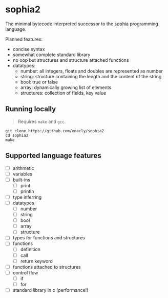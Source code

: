 # sophia2

The minimal bytecode interpreted successor to the
[sophia](https://github.com/xNaCly/Sophia) programming language.

Planned features:

- concise syntax
- somewhat complete standard library
- no oop but structures and structure attached functions
- datatypes:
  - number: all integers, floats and doubles are represented as number
  - string: structure containing the length and the content of the string
  - bool: true or false
  - array: dynamically growing list of elements
  - structures: collection of fields, key value

## Running locally

> Requires `make` and `gcc`.

```shell
git clone https://github.com/xnacly/sophia2
cd sophia2
make
```

## Supported language features

- [ ] arithmetic
- [ ] variables
- [ ] built-ins
  - [ ] print
  - [ ] println
- [ ] type inferring
- [ ] datatypes
  - [ ] number
  - [ ] string
  - [ ] bool
  - [ ] array
  - [ ] structure
- [ ] types for functions and structures
- [ ] functions
  - [ ] definition
  - [ ] call
  - [ ] return keyword
- [ ] functions attached to structures
- [ ] control flow
  - [ ] if
  - [ ] for
- [ ] standard library in c (performance!)
